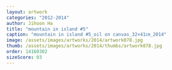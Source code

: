 ```yaml
---
layout: artwork
categories: "2012-2014"
author: Jihoon Ha
title: "mountain in island #5"
caption: "mountain in island #5_oil on canvas_32×41㎝_2014"
image: /assets/images/artworks/2014/artwork078.jpg
thumb: /assets/images/artworks/2014/thumbs/artwork078.jpg
order: 14160302
sizeScore: 03
---
```

